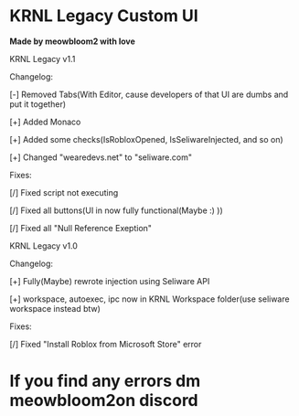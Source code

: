 # KRNL Legacy Custom UI
**Made by meowbloom2 with love**

KRNL Legacy v1.1

Changelog:

[-] Removed Tabs(With Editor, cause developers of that UI are dumbs and put it together)

[+] Added Monaco

[+] Added some checks(IsRobloxOpened, IsSeliwareInjected, and so on)

[+] Changed "wearedevs.net" to "seliware.com"

Fixes:

[/] Fixed script not executing

[/] Fixed all buttons(UI in now fully functional(Maybe :) ))

[/] Fixed all "Null Reference Exeption"


KRNL Legacy v1.0

Changelog:

[+] Fully(Maybe) rewrote injection using Seliware API

[+] workspace, autoexec, ipc now in KRNL Workspace folder(use seliware workspace instead btw)

Fixes:

[/] Fixed "Install Roblox from Microsoft Store" error

# If you find any errors dm meowbloom2on discord
